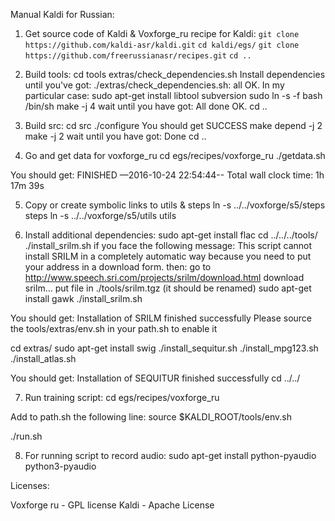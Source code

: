 Manual Kaldi for Russian:

1) Get source code of Kaldi & Voxforge_ru recipe for Kaldi:
`git clone https://github.com/kaldi-asr/kaldi.git`
`cd kaldi/egs/`
`git clone https://github.com/freerussianasr/recipes.git`
`cd ..`

2) Build tools:
cd tools
extras/check_dependencies.sh
Install dependencies until you've got: ./extras/check_dependencies.sh: all OK.
In my particular case:
sudo apt-get install libtool subversion
sudo ln -s -f bash /bin/sh
make -j 4
wait until you have got: All done OK.
cd ..

3) Build src:
cd src
./configure You should get SUCCESS
make depend -j 2
make -j 2
wait until you have got: Done
cd ..

4) Go and get data for voxforge_ru
cd egs/recipes/voxforge_ru
./getdata.sh

You should get:
FINISHED —2016-10-24 22:54:44--
Total wall clock time: 1h 17m 39s

5) Copy or create symbolic links to utils & steps
ln -s ../../voxforge/s5/steps steps
ln -s ../../voxforge/s5/utils utils

6) Install additional dependencies:
sudo apt-get install flac
cd ../../../tools/
./install_srilm.sh
if you face the following message:
This script cannot install SRILM in a completely automatic
way because you need to put your address in a download form.
then:
go to http://www.speech.sri.com/projects/srilm/download.html
download srilm...
put file in ./tools/srilm.tgz (it should be renamed)
sudo apt-get install gawk
./install_srilm.sh

You should get:
Installation of SRILM finished successfully
Please source the tools/extras/env.sh in your path.sh to enable it

cd extras/
sudo apt-get install swig
./install_sequitur.sh
./install_mpg123.sh
./install_atlas.sh

You should get:
Installation of SEQUITUR finished successfully
cd ../../

7) Run training script:
cd egs/recipes/voxforge_ru

Add to path.sh the following line:
source $KALDI_ROOT/tools/env.sh

./run.sh

8) For running script to record audio:
sudo apt-get install python-pyaudio python3-pyaudio

Licenses:

Voxforge ru - GPL license
Kaldi - Apache License


